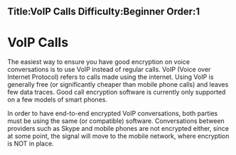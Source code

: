 Title:VoIP Calls
Difficulty:Beginner
Order:1
---
<h1>VoIP Calls</h1><p>The easiest way to ensure you have good encryption on voice conversations is to use VoIP instead of regular calls. VoIP (Voice over Internet Protocol) refers to calls made using the internet. Using VoIP is generally free (or significantly cheaper than mobile phone calls) and leaves few data traces. Good call encryption software is currently only supported on a few models of smart phones.</p><p>In order to have end-to-end encrypted VoIP conversations, both parties must be using the same (or compatible) software. Conversations between providers such as Skype and mobile phones are not encrypted either, since at some point, the signal will move to the mobile network, where encryption is NOT in place.</p>